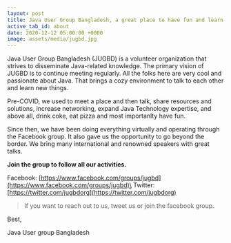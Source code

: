```yaml
---
layout: post
title: Java User Group Bangladesh, a great place to have fun and learn java
active_tab_id: about
date: 2020-12-12 05:00:00 +0000
image: assets/media/jugbd.jpg
---
```


Java User Group Bangladesh (JUGBD) is a volunteer organization that strives to disseminate Java-related knowledge. The primary vision of JUGBD is to continue meeting regularly. All the folks here are very cool and passionate about Java. That brings a cozy environment to talk to each other and learn new things.

Pre-COVID, we used to meet a place and then talk, share resources and solutions, increase networking, expand Java Technology expertise, and above all, drink coke, eat pizza and most importanlty have fun.

Since then, we have been doing everything virtually and operating through the Facebook group. It also gave us the opportunity to go beyond the border. We bring
many international and renowned speakers with great talks.

**Join the group to follow all our activities.**

Facebook: [https://www.facebook.com/groups/jugbd](https://www.facebook.com/groups/jugbd)\
Twitter: [https://twitter.com/jugbdorg](https://twitter.com/jugbdorg)

> If you want to reach out to us, tweet us or join the facebook group.

Best,

Java User group Bangladesh

